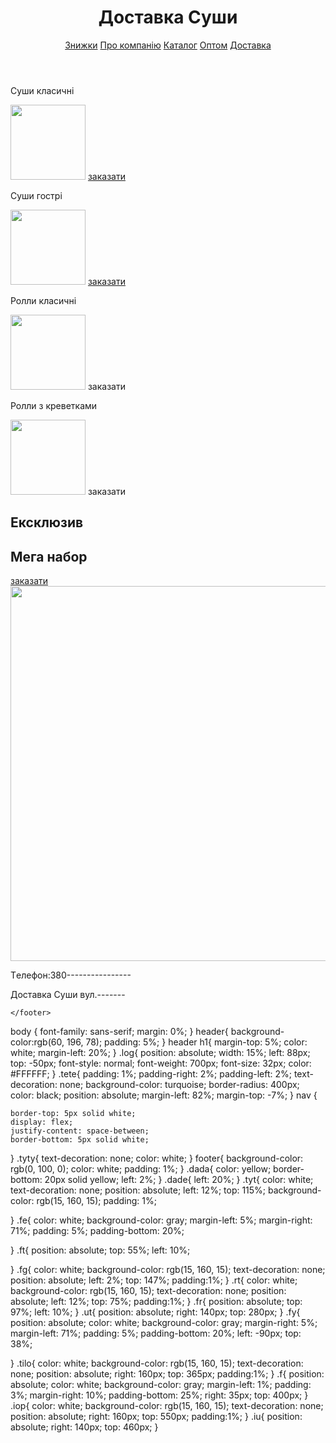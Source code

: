 <html>
    <head>
    <title>Доставка Суші</title>
        <link rel="stylesheet" href="style.css">
    </head>
    <body>
    <header>
        <h1 class="logo">Доставка Суши </h1>
        <nav>
        <a href="" class="tete">Знижки</a>
        <a href="" class="tyty"> Про компанію</a>
        <a href="" class="tyty">Каталог</a>
        <a href="" class="tyty">Оптом</a>
        <a href="" class="tyty">Доставка</a>
        </nav>
    </header>
    <main>
        <p class="fe">Суши класичні</p>
        <img  class="ft"src="https://cdn.pixabay.com/photo/2015/04/10/15/59/maki-716433_960_720.jpg" width="120px">
        <a class="fg" href="">заказати</a>
        <p class="fe">Суши гострі</p>
        <img  class="fr"src="https://cdn.pixabay.com/photo/2015/04/10/15/59/maki-716432_960_720.jpg" width="120px">
        <a class="rt" href="">заказати</a>
        <p class="fy">Ролли класичні</p>
        <img class="ut" src="https://cdn.pixabay.com/photo/2015/04/10/15/58/white-716429_960_720.jpg" width="120зч">
        <a class="tilo">заказати</a>
        <p class="f">Ролли з креветками</p>
        <img class="iu" src="https://cdn.pixabay.com/photo/2014/01/24/04/00/salmon-250861_960_720.jpg" width="120px">
        <a class="iop">заказати</a>
        <h2 class="dada">Ексклюзив</h2>
        <h2 class="dade">Мега набор</h2>
        <a class="tyt" href="">заказати</a>
        <img class="yt" src="https://cdn.pixabay.com/photo/2015/04/10/16/01/sushi-716458_960_720.jpg" width="600px">
    </main>
    <footer>
        <p>Tелефон:380----------------</p>
        <p>Доставка Суши вул.-------</p>

    </footer>
</body>
</html>
<css>
body {
    font-family: sans-serif;
    margin: 0%;
}   
header{
    background-color:rgb(60, 196, 78);
    padding: 5%;
}
header h1{
    margin-top: 5%;
    color: white;
    margin-left: 20%;
}
.log{
    position: absolute;
    width: 15%;
    left: 88px;
    top: -50px;
    font-style: normal;
    font-weight: 700px;
    font-size: 32px;
    color: #FFFFFF;
}
.tete{
    padding: 1%;
    padding-right: 2%;
    padding-left: 2%;
    text-decoration: none;
    background-color: turquoise;
    border-radius: 400px;
    color: black;
    position: absolute;
    margin-left: 82%;
    margin-top: -7%;
}
nav {

    border-top: 5px solid white;
    display: flex;
    justify-content: space-between;
    border-bottom: 5px solid white;
   
}
.tyty{
    text-decoration: none;
    color: white;
}
footer{
    background-color: rgb(0, 100, 0);
    color: white;
    padding: 1%;
}
.dada{
    color: yellow;
    border-bottom: 20px solid yellow;
    left: 2%;
}
.dade{
    left: 20%;
}
.tyt{
    color: white;
    text-decoration: none;
    position: absolute;
    left: 12%;
    top: 115%;
    background-color: rgb(15, 160, 15);
    padding: 1%;
    
}
.fe{
   color: white;
   background-color: gray;
   margin-left: 5%;
   margin-right: 71%;
   padding: 5%;
   padding-bottom: 20%;

}
.ft{
    position: absolute;
    top: 55%;
    left: 10%;

}
.fg{
    color: white;
    background-color: rgb(15, 160, 15);
    text-decoration: none;
    position: absolute;
    left: 2%;
    top: 147%;
    padding:1%;
}
.rt{
    color: white;
    background-color: rgb(15, 160, 15);
    text-decoration: none;
    position: absolute;
    left: 12%;
    top: 75%;
    padding:1%;
}
.fr{
    position: absolute;
    top: 97%;
    left: 10%;
}
.ut{
    position: absolute;
    right: 140px;
    top: 280px;
}
.fy{
   position: absolute;
   color: white;
   background-color: gray;
   margin-right: 5%;
   margin-left: 71%;
   padding: 5%;
   padding-bottom: 20%;
   left: -90px;
   top: 38%;

}
.tilo{
    color: white;
    background-color: rgb(15, 160, 15);
    text-decoration: none;
    position: absolute;
    right: 160px;
    top: 365px;
    padding:1%; 
}
.f{
   position: absolute; 
   color: white;
   background-color: gray;
   margin-left: 1%;
   padding: 3%;
   margin-right: 10%;
   padding-bottom: 25%;
   right: 35px;
   top: 400px; 
}
.iop{
    color: white;
    background-color: rgb(15, 160, 15);
    text-decoration: none;
    position: absolute;
    right: 160px;
    top: 550px;
    padding:1%; 
}
.iu{
    position: absolute;
    right: 140px;
    top: 460px;
}


</css>

